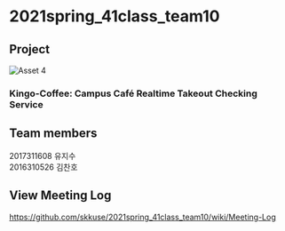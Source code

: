 # 2021spring_41class_team10

## Project
![Asset 4](https://user-images.githubusercontent.com/38908158/113548476-8fc86580-962a-11eb-8d29-e2f76784cc4a.png)
<br>
### Kingo-Coffee: Campus Café Realtime Takeout Checking Service

## Team members
2017311608 유지수 <br>
2016310526 김찬호 <br>


## View Meeting Log
https://github.com/skkuse/2021spring_41class_team10/wiki/Meeting-Log

